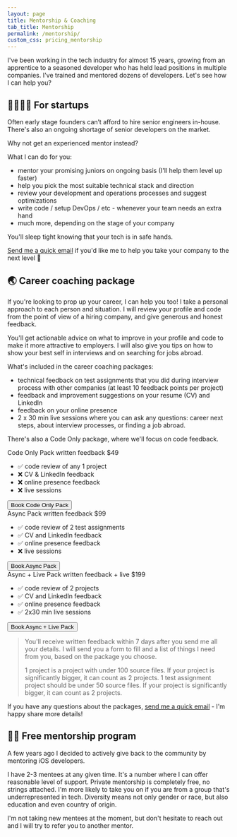 ```yaml
---
layout: page
title: Mentorship & Coaching
tab_title: Mentorship
permalink: /mentorship/
custom_css: pricing_mentorship
---
```


I've been working in the tech industry for almost 15 years, growing from an apprentice
to a seasoned developer who has held lead positions in multiple companies. I've trained and mentored dozens of developers. Let's see how I can help you? 

## 👩‍👩‍👧‍👦 For startups 

Often early stage founders can’t afford to hire senior engineers in-house. 
There's also an ongoing shortage of senior developers on the market.

Why not get an experienced mentor instead?

What I can do for you:
- mentor your promising juniors on ongoing basis (I'll help them level up faster)
- help you pick the most suitable technical stack and direction
- review your development and operations processes and suggest optimizations
- write code / setup DevOps / etc - whenever your team needs an extra hand
- much more, depending on the stage of your company

You'll sleep tight knowing that your tech is in safe hands.

[Send me a quick email](mailto:hello@hybridcattt.com?subject=Marina,%20let's%20collaborate!) if you'd like me to help you take your company to the next level 🚀 

## 🌏 Career coaching package

If you're looking to prop up your career, I can help you too! 
I take a personal approach to each person and situation. 
I will review your profile and code from the point of view of a hiring company, and give generous and honest feedback. 

You'll get actionable advice on what to improve in your profile and code to make it more attractive to employers.
I will also give you tips on how to show your best self in interviews and on searching for jobs abroad. 

What's included in the career coaching packages: 
- technical feedback on test assignments that you did during interview process with other companies (at least 10 feedback points per project)
- feedback and improvement suggestions on your resume (CV) and LinkedIn
- feedback on your online presence
- 2 x 30 min live sessions where you can ask any questions: career next steps, about interview processes, or finding a job abroad.

There's also a Code Only package, where we'll focus on code feedback.

<div id="pricing">
<div class="price_card alpha">
    <div class="header">
      <span class="name">Code Only Pack</span>
      <span class="description">written feedback</span>
      <span class="price">$49</span>
    </div>
    <ul class="features">
      <li>✅ code review of any 1 project</li>
      <li>❌ CV & LinkedIn feedback</li>
      <li>❌ online presence feedback</li>
      <li>❌ live sessions</li>
    </ul>
    <button onclick="location.href='mailto:hello@hybridcattt.com?subject=Hello,%20I%20want%20to%20book%20the%20Code%20Only%20Package'">Book Code Only Pack</button>
  </div>
  <div class="price_card bravo">
    <div class="header">
      <span class="name">Async Pack</span>
      <span class="description">written feedback</span>
      <span class="price">$99</span>
    </div>
    <ul class="features">
      <li>✅ code review of 2 test assignments</li>
      <li>✅ CV and LinkedIn feedback</li>
      <li>✅ online presence feedback</li>
      <li>❌ live sessions</li>
    </ul>
      <button onclick="location.href='mailto:hello@hybridcattt.com?subject=Hello,%20I%20want%20to%20book%20the%20Async%20Package'">Book Async Pack</button>
  </div>
  
  <div class="price_card bravo">
    <div class="header">
      <span class="name">Async + Live Pack</span>
      <span class="description">written feedback + live</span>
      <span class="price">$199</span>
    </div>
    <ul class="features">
      <li>✅ code review of 2 projects</li>
      <li>✅ CV and LinkedIn feedback</li>
      <li>✅ online presence feedback</li>
      <li>✅ 2x30 min live sessions</li>
    </ul>
    <button onclick="location.href='mailto:hello@hybridcattt.com?subject=Hello,%20I%20want%20to%20book%20the%20Async+Live%20Package'" >Book Async + Live Pack</button>
  </div>
</div>

> You'll receive written feedback within 7 days after you send me all your details. 
> I will send you a form to fill and a list of things I need from you, based on the package you choose.
> 
> 1 project is a project with under 100 source files. If your project is significantly bigger, it can count as 2 projects. 
> 1 test assignment project should be under 50 source files. If your project is significantly bigger, it can count as 2 projects. 

If you have any questions about the packages, [send me a quick email](mailto:hello@hybridcattt.com?subject=Question%20about%20Career%20Packages%20) - I'm happy share more details!

<!-- To book the package right away, click here: [Buy iOS career coaching package](https://buy.stripe.com/7sIaG00sl9cS5DG144). -->


## 👩‍💻 Free mentorship program

A few years ago I decided to actively give back to the community by mentoring iOS developers.

I have 2-3 mentees at any given time. It's a number where I can offer reasonable level of support. 
Private mentorship is completely free, no strings attached. 
I'm more likely to take you on if you are from a group that's underrepresented in tech.
Diversity means not only gender or race, but also education and even country of origin.

I'm not taking new mentees at the moment, but don't hesitate to reach out
and I will try to refer you to another mentor. 


<!-- <style>.bmc-button img{height: 34px !important;width: 35px !important;margin-bottom: 1px !important;box-shadow: none !important;border: none !important;vertical-align: middle !important;}.bmc-button{padding: 7px 15px 7px 10px !important;line-height: 35px !important;height:51px !important;text-decoration: none !important;display:inline-flex !important;color:#000000 !important;background-color:#FFFFFF !important;border-radius: 5px !important;border: 1px solid transparent !important;padding: 7px 15px 7px 10px !important;font-size: 22px !important;letter-spacing: 0.6px !important;box-shadow: 0px 1px 2px rgba(190, 190, 190, 0.5) !important;-webkit-box-shadow: 0px 1px 2px 2px rgba(190, 190, 190, 0.5) !important;margin: 0 auto !important;font-family:'Cookie', cursive !important;-webkit-box-sizing: border-box !important;box-sizing: border-box !important;}.bmc-button:hover, .bmc-button:active, .bmc-button:focus {-webkit-box-shadow: 0px 1px 2px 2px rgba(190, 190, 190, 0.5) !important;text-decoration: none !important;box-shadow: 0px 1px 2px 2px rgba(190, 190, 190, 0.5) !important;opacity: 0.85 !important;color:#000000 !important;}</style><link href="https://fonts.googleapis.com/css?family=Cookie" rel="stylesheet"><a class="bmc-button" href="https://www.buymeacoffee.com/hybridcattt"><img src="https://cdn.buymeacoffee.com/buttons/bmc-new-btn-logo.svg" alt="Buy me a coffee"><span style="margin-left:5px;font-size:28px !important;">Buy me a coffee</span></a> -->


